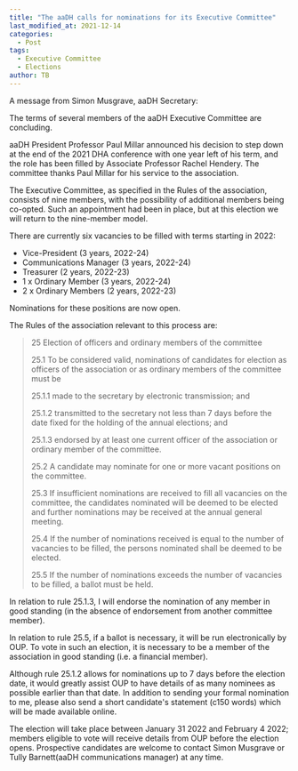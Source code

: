 ```yaml
---
title: "The aaDH calls for nominations for its Executive Committee"
last_modified_at: 2021-12-14
categories:
  - Post
tags:
  - Executive Committee
  - Elections
author: TB
---
```


A message from Simon Musgrave, aaDH Secretary:

The terms of several members of the aaDH Executive Committee are concluding.

aaDH President Professor Paul Millar announced his decision to step down at the end of the 2021 DHA conference with one year left of his term, and the role has been filled by Associate Professor Rachel Hendery.  The committee thanks Paul Millar for his service to the association.

The Executive Committee, as specified in the Rules of the association, consists of nine members, with the possibility of additional members being co-opted. Such an appointment had been in place, but at this election we will return to the nine-member model.

There are currently six vacancies to be filled with terms starting in 2022:

* Vice-President (3 years, 2022-24)
* Communications Manager (3 years, 2022-24)
* Treasurer (2 years, 2022-23)
* 1 x Ordinary Member (3 years, 2022-24)
* 2 x Ordinary Members (2 years, 2022-23)

Nominations for these positions are now open.

The Rules of the association relevant to this process are:

> 25 Election of officers and ordinary members of the committee
> 
> 25.1 To be considered valid, nominations of candidates for election as officers of the association or as ordinary members of the committee must be
> 
> 25.1.1 made to the secretary by electronic transmission; and
> 
> 25.1.2 transmitted to the secretary not less than 7 days before the date fixed for the holding of the annual elections; and
> 
> 25.1.3 endorsed by at least one current officer of the association or ordinary member of the committee.
> 
> 25.2 A candidate may nominate for one or more vacant positions on the committee.
> 
> 25.3 If insufficient nominations are received to fill all vacancies on the committee, the candidates nominated will be deemed to be elected and further nominations may be received at the annual general meeting.
> 
> 25.4 If the number of nominations received is equal to the number of vacancies to be filled, the persons nominated shall be deemed to be elected.
> 
> 25.5 If the number of nominations exceeds the number of vacancies to be filled, a ballot must be held.

In relation to rule 25.1.3, I will endorse the nomination of any member in good standing (in the absence of endorsement from another committee member).

In relation to rule 25.5, if a ballot is necessary, it will be run electronically by OUP. To vote in such an election, it is necessary to be a member of the association in good standing (i.e. a financial member).

Although rule 25.1.2 allows for nominations up to 7 days before the election date, it would greatly assist OUP to have details of as many nominees as possible earlier than that date. In addition to sending your formal nomination to me, please also send a short candidate's statement (c150 words) which will be made available online. 

The election will take place between January 31 2022 and February 4 2022; members eligible to vote will receive details from OUP before the election opens. Prospective candidates are welcome to contact Simon Musgrave or Tully Barnett(aaDH communications manager) at any time.